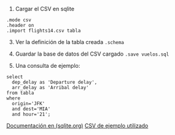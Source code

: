 1. Cargar el CSV en sqlite
```
.mode csv 
.header on
.import flights14.csv tabla
```
3. Ver la definición de la tabla creada
`.schema`

2. Guardar la base de datos del CSV cargado
`.save vuelos.sql`

3. Una consulta de ejemplo:
```
select 
  dep_delay as 'Departure delay',
  arr_delay as 'Arribal delay' 
from tabla 
where 
  origin='JFK' 
  and dest='MIA' 
  and hour='21';
``` 
[Documentación en (sqlite.org)](https://www.sqlite.org/cli.html)
[CSV de ejemplo utilizado](https://github.com/Rdatatable/data.table/blob/master/vignettes/flights14.csv)